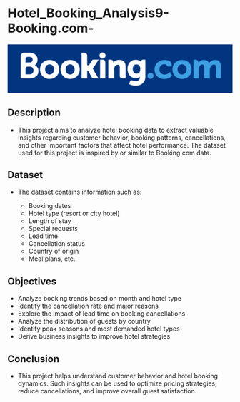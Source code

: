 # Hotel_Booking_Analysis9-Booking.com-
![Booking.Com_logo](https://github.com/sourav2208/Hotel_Booking_Analysis9-Booking.com-/blob/main/Screenshot%202025-04-22%20114945.png)
## Description
* This project aims to analyze hotel booking data to extract valuable insights regarding customer behavior, booking patterns, cancellations, and other important factors that affect hotel performance. The dataset used for this project is inspired by or similar to Booking.com data.

## Dataset
* The dataset contains information such as:

  - Booking dates
  - Hotel type (resort or city hotel)
  - Length of stay
  - Special requests
  - Lead time
  - Cancellation status
  - Country of origin
  - Meal plans, etc.

## Objectives
* Analyze booking trends based on month and hotel type
* Identify the cancellation rate and major reasons
* Explore the impact of lead time on booking cancellations
* Analyze the distribution of guests by country
* Identify peak seasons and most demanded hotel types
* Derive business insights to improve hotel strategies

## Conclusion
* This project helps understand customer behavior and hotel booking dynamics. Such insights can be used to optimize pricing strategies, reduce cancellations, and improve overall guest satisfaction.

